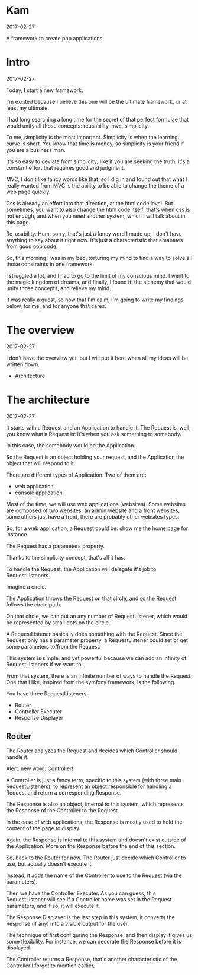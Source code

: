 Kam
============
2017-02-27




A framework to create php applications.




Intro
============
2017-02-27

Today, I start a new framework.

I'm excited because I believe this one will be the ultimate framework, or at least my ultimate.

I had long searching a long time for the secret of that perfect formulae that would unify all those concepts:
reusability, mvc, simplicity.

To me, simplicity is the most important. Simplicity is when the learning curve is short. You know that time is money,
so simplicity is your friend if you are a business man.

It's so easy to deviate from simplicity; like if you are seeking the truth, it's a constant effort that requires
good and judgment.

MVC, I don't like fancy words like that, so I dig in and found out that what I really wanted from MVC is the ability
to be able to change the theme of a web page quickly.

Css is already an effort into that direction, at the html code level.
But sometimes, you want to also change the html code itself, that's when css is not enough, and when you need
another system, which I will talk about in this page.


Re-usability. Hum, sorry, that's just a fancy word I made up, I don't have anything to say about it right now.
It's just a characteristic that emanates from good oop code.


So, this morning I was in my bed, torturing my mind to find a way to solve all those constraints in one framework.

I struggled a lot, and I had to go to the limit of my conscious mind. I went to the magic kingdom of dreams,
and finally, I found it: the alchemy that would unify those concepts, and relieve my mind.

It was really a quest, so now that I'm calm, I'm going to write my findings below, for me, and for anyone that
cares.




The overview
==================
2017-02-27

I don't have the overview yet, but I will put it here when all my ideas will be written down.

- Architecture



The architecture
====================
2017-02-27

It starts with a Request and an Application to handle it.
The Request is, well, you know what a Request is: it's when you ask something to somebody.

In this case, the somebody would be the Application.

So the Request is an object holding your request, and the Application the object that will respond to it.

There are different types of Application.
Two of them are:

- web application
- console application

Most of the time, we will use web applications (websites).
Some websites are composed of two websites: an admin website and a front websites, some others just have a front,
there are probably other websites types.

So, for a web application, a Request could be: show me the home page for instance.

The Request has a parameters property.

Thanks to the simplicity concept, that's all it has.

To handle the Request, the Application will delegate it's job to RequestListeners.

Imagine a circle. 

The Application throws the Request on that circle, and so the Request follows the circle path.

On that circle, we can put an any number of RequestListener, which would be represented by small dots on the circle.

A RequestListener basically does something with the Request.
Since the Request only has a parameter property, a RequestListener could set or get some parameters to/from the Request.

This system is simple, and yet powerful because we can add an infinity of RequestListeners if we want to.


From that system, there is an infinite number of ways to handle the Request.
One that I like, inspired from the symfony framework, is the following.

You have three RequestListeners:

- Router
- Controller Executer
- Response Displayer


Router
---------
The Router analyzes the Request and decides which Controller should handle it.

Alert: new word: Controller!

A Controller is just a fancy term, specific to this system (with three main RequestListeners), to represent 
an object responsible for handling a Request and return a corresponding Response.

The Response is also an object, internal to this system, which represents the Response of the Controller to the Request.

In the case of web applications, the Response is mostly used to hold the content of the page to display. 

Again, the Response is internal to this system and doesn't exist outside of the Application.
More on the Response before the end of this section.


So, back to the Router for now. The Router just decide which Controller to use, but actually doesn't execute it.

Instead, it adds the name of the Controller to use to the Request (via the parameters).

Then we have the Controller Executer. As you can guess, this RequestListener will see if a Controller name was 
set in the Request parameters, and if so, it will execute it.



The Response Displayer is the last step in this system, it converts the Response (if any) into a visible output
for the user.

The technique of first configuring the Response, and then display it gives us some flexibility.
For instance, we can decorate the Response before it is displayed.



The Controller returns a Response, that's another characteristic of the Controller I forgot to mention earlier,

















